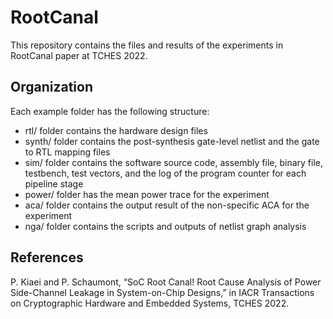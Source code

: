 # RootCanal

This repository contains the files and results of the experiments in RootCanal paper at TCHES 2022.

## Organization

Each example folder has the following structure:
- rtl/ folder contains the hardware design files
- synth/ folder contains the post-synthesis gate-level netlist and the gate to RTL mapping files
- sim/ folder contains the software source code, assembly file, binary file, testbench, test vectors, and the log of the program counter for each pipeline stage
- power/ folder has the mean power trace for the experiment
- aca/ folder contains the output result of the non-specific ACA for the experiment
- nga/ folder contains the scripts and outputs of netlist graph analysis

## References

P. Kiaei and P. Schaumont, “SoC Root Canal! Root Cause Analysis of Power Side-Channel Leakage in System-on-Chip Designs,” in IACR Transactions on Cryptographic Hardware and Embedded Systems, TCHES 2022. 
